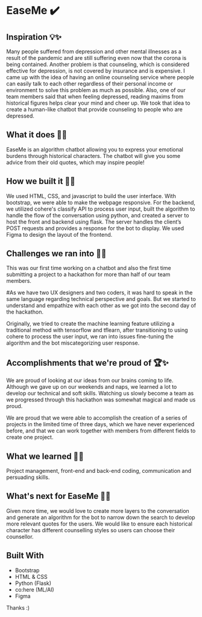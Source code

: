 # EaseMe ✔️

## Inspiration 💡✨
Many people suffered from depression and other mental illnesses as a result of the pandemic and are still suffering even now that the corona is being contained. Another problem is that counseling, which is considered effective for depression, is not covered by insurance and is expensive. I came up with the idea of having an online counseling service where people can easily talk to each other regardless of their personal income or environment to solve this problem as much as possible. Also, one of our team members said that when feeling depressed, reading maxims from historical figures helps clear your mind and cheer up. We took that idea to create a human-like chatbot that provide counseling to people who are depressed.

## What it does 💪✨
EaseMe is an algorithm chatbot allowing you to express your emotional burdens through historical characters. The chatbot will give you some advice from their old quotes, which may inspire people!

## How we built it 🧱✨
We used HTML, CSS, and javascript to build the user interface. With bootstrap, we were able to make the webpage responsive. For the backend, we utilized cohere's classify API to process user input, built the algorithm to handle the flow of the conversation using python, and created a server to host the front and backend using flask. The server handles the client’s POST requests and provides a response for the bot to display. We used Figma to design the layout of the frontend.

## Challenges we ran into 🧗✨
This was our first time working on a chatbot and also the first time submitting a project to a hackathon for more than half of our team members.

#As we have two UX designers and two coders, it was hard to speak in the same language regarding technical perspective and goals. But we started to understand and empathize with each other as we got into the second day of the hackathon.

Originally, we tried to create the machine learning feature utilizing a traditional method with tensorflow and tflearn, after transitioning to using cohere to process the user input, we ran into issues fine-tuning the algorithm and the bot miscategorizing user response.

## Accomplishments that we're proud of 🏆✨
We are proud of looking at our ideas from our brains coming to life. Although we gave up on our weekends and naps, we learned a lot to develop our technical and soft skills. Watching us slowly become a team as we progressed through this hackathon was somewhat magical and made us proud.

We are proud that we were able to accomplish the creation of a series of projects in the limited time of three days, which we have never experienced before, and that we can work together with members from different fields to create one project.

## What we learned 🏫✨
Project management, front-end and back-end coding, communication and persuading skills.

## What's next for EaseMe 🔮✨
Given more time, we would love to create more layers to the conversation and generate an algorithm for the bot to narrow down the search to develop more relevant quotes for the users. We would like to ensure each historical character has different counselling styles so users can choose their counsellor.

## Built With
- Bootstrap
- HTML & CSS
- Python (Flask)
- co:here (ML/AI)
- Figma




Thanks :)
